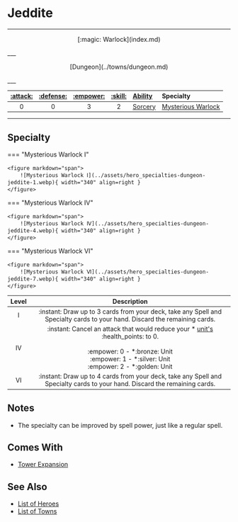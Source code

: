 # Jeddite

___
<p style="text-align: center;" markdown>[:magic: Warlock](index.md)</p>
___
<p style="text-align: center;" markdown>[Dungeon](../towns/dungeon.md)</p>
___

| [:attack:](../statistics/attack.md) | [:defense:](../statistics/defense.md) | [:empower:](../statistics/power.md) | [:skill:](../statistics/knowledge.md) | [Ability](../abilities/index.md) | Specialty |
| :---: | :---: | :---: | :---: | :--- | :--- |
| 0 | 0 | 3 | 2 | [Sorcery](../abilities/sorcery.md) | [Mysterious Warlock](#specialty) |

___


## Specialty

=== "Mysterious Warlock Ⅰ"

    <figure markdown="span">
        ![Mysterious Warlock Ⅰ](../assets/hero_specialties-dungeon-jeddite-1.webp){ width="340" align=right }
    </figure>

=== "Mysterious Warlock Ⅳ"

    <figure markdown="span">
        ![Mysterious Warlock Ⅳ](../assets/hero_specialties-dungeon-jeddite-4.webp){ width="340" align=right }
    </figure>

=== "Mysterious Warlock Ⅵ"

    <figure markdown="span">
        ![Mysterious Warlock Ⅵ](../assets/hero_specialties-dungeon-jeddite-7.webp){ width="340" align=right }
    </figure>


| Level | Description |
| :---: | :---: |
| Ⅰ | :instant: Draw up to 3 cards from your deck, take any Spell and Specialty cards to your hand. Discard the remaining cards. |
| Ⅳ | :instant: Cancel an attack that would reduce your \* [unit's](../units/index.md) :health_points: to 0.<br><br> :empower: 0 - \*:bronze: Unit<br>:empower: 1 - \*:silver: Unit<br>:empower: 2 - \*:golden: Unit |
| Ⅵ | :instant: Draw up to 4 cards from your deck, take any Spell and Specialty cards to your hand. Discard the remaining cards. |


## Notes

- The specialty can be improved by spell power, just like a regular spell.


## Comes With

- [Tower Expansion](../content.md)


## See Also

- [List of Heroes](index.md)
- [List of Towns](../towns/index.md)
